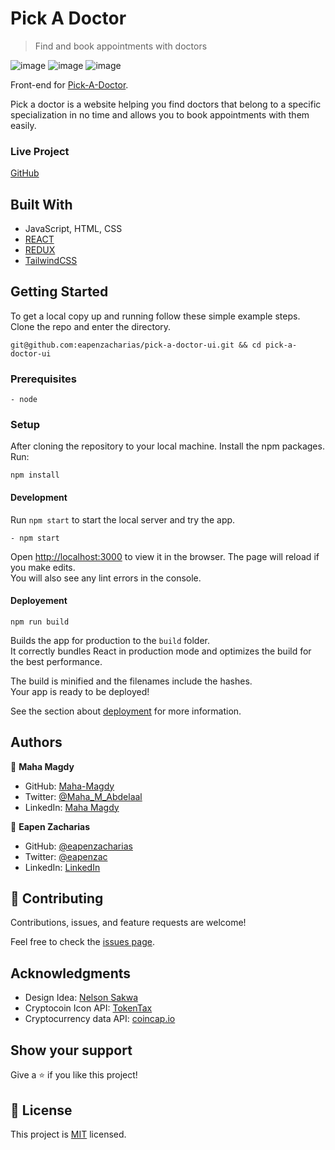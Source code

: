 
# Pick A Doctor

> Find and book appointments with doctors

![image](https://user-images.githubusercontent.com/49812651/169590505-41d79151-33e9-47b1-a614-9ec7efdde491.png)
![image](https://user-images.githubusercontent.com/49812651/169590718-4e103bf6-7244-4abc-affa-35e48980963c.png)
![image](https://user-images.githubusercontent.com/49812651/169590975-ddc7eb79-5b46-49ce-a21d-84afad9649a8.png)


Front-end for [Pick-A-Doctor](https://github.com/Maha-Magdy/pick-a-doctor).

Pick a doctor is a website helping you find doctors that belong to a specific specialization in no time and allows you to book appointments with them easily.

### Live Project
[GitHub](https://eapenzacharias.github.io/pick-a-doctor-ui/)

## Built With

- JavaScript, HTML, CSS
- [REACT](https://reactjs.org/)
- [REDUX](https://redux.js.org/)
- [TailwindCSS](https://tailwindcss.com/)


## Getting Started

To get a local copy up and running follow these simple example steps.
Clone the repo and enter the directory.
```
git@github.com:eapenzacharias/pick-a-doctor-ui.git && cd pick-a-doctor-ui
```

### Prerequisites
    - node

### Setup
After cloning the repository to your local machine. Install the npm packages. Run:
```
npm install
```
#### Development
Run `npm start` to start the local server and try the app.
```
- npm start
```
Open [http://localhost:3000](http://localhost:3000) to view it in the browser.
The page will reload if you make edits.\
You will also see any lint errors in the console.

#### Deployement

`npm run build`

Builds the app for production to the `build` folder.\
It correctly bundles React in production mode and optimizes the build for the best performance.

The build is minified and the filenames include the hashes.\
Your app is ready to be deployed!

See the section about [deployment](https://facebook.github.io/create-react-app/docs/deployment) for more information.


## Authors

 👤 **Maha Magdy**

- GitHub: [Maha-Magdy](https://github.com/Maha-Magdy)
- Twitter: [@Maha_M_Abdelaal](https://twitter.com/Maha_M_Abdelaal)
- LinkedIn: [Maha Magdy](https://www.linkedin.com/in/maha-magdy-abdelaal/)

👤 **Eapen Zacharias**

- GitHub: [@eapenzacharias](https://github.com/eapenzacharias)
- Twitter: [@eapenzac](https://twitter.com/eapenzac)
- LinkedIn: [LinkedIn](https://linkedin.com/in/eapenzac)


## 🤝 Contributing

Contributions, issues, and feature requests are welcome!

Feel free to check the [issues page](../../issues/).

## Acknowledgments
- Design Idea: [Nelson Sakwa](https://www.behance.net/sakwadesignstudio)
- Cryptocoin Icon API: [TokenTax](https://github.com/TokenTax/cryptoicon-api)
- Cryptocurrency data API: [coincap.io](https://docs.coincap.io/)

## Show your support

Give a ⭐️ if you like this project!

## 📝 License

This project is [MIT](./LICENSE) licensed.
